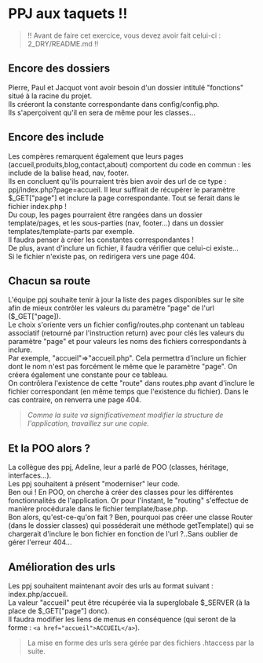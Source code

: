 # PPJ aux taquets !!

> !! Avant de faire cet exercice, vous devez avoir fait celui-ci : 2_DRY/README.md !! 

## Encore des dossiers
Pierre, Paul et Jacquot vont avoir besoin d'un dossier intitulé "fonctions" situé à la racine du projet.<br>
Ils créeront la constante correspondante dans config/config.php.<br>
Ils s'aperçoivent qu'il en sera de même pour les classes...<br>

## Encore des include
Les compères remarquent également que leurs pages (accueil,produits,blog,contact,about) comportent du code en commun : les include de la balise head, nav, footer.<br>
Ils en concluent qu'ils pourraient très bien avoir des url de ce type : ppj/index.php?page=accueil. Il leur suffirait de récupérer le paramètre $_GET["page"] et inclure la page correspondante. Tout se ferait dans le fichier index.php !<br> Du coup, les pages pourraient être rangées dans un dossier template/pages, et les sous-parties (nav, footer...) dans un dossier templates/template-parts par exemple.<br>Il faudra penser à créer les constantes correspondantes !<br> De plus, avant d'inclure un fichier, il faudra vérifier que celui-ci existe...<br>
Si le fichier n'existe pas, on redirigera vers une page 404.<br>

## Chacun sa route
L'équipe ppj souhaite tenir à jour la liste des pages disponibles sur le site afin de mieux contrôler les valeurs du paramètre "page" de l'url ($_GET["page]).<br>
Le choix s'oriente vers un fichier config/routes.php contenant un tableau associatif (retourné par l'instruction return) avec pour clés les valeurs du paramètre "page" et pour valeurs les noms des fichiers correspondants à inclure.<br> Par exemple, "accueil"=>"accueil.php". Cela permettra d'inclure un fichier dont le nom n'est pas forcément le même que le paramètre "page". On créera également une constante pour ce tableau.<br>On contrôlera l'existence de cette "route" dans routes.php avant d'inclure le fichier correspondant (en même temps que l'existence du fichier). Dans le cas contraire, on renverra une page 404.<br>

> <i>Comme la suite va significativement modifier la structure de l'application, travaillez sur une copie.</i>

## Et la POO alors ?
La collègue des ppj, Adeline, leur a parlé de POO (classes, héritage, interfaces...).<br>
Les ppj souhaitent à présent "moderniser" leur code.<br>
Ben oui ! En POO, on cherche à créer des classes pour les différentes fonctionnalités de l'application. Or pour l'instant, le "routing" s'effectue de manière procédurale dans le fichier template/base.php.<br>
Bon alors, qu'est-ce-qu'on fait ?
Ben, pourquoi pas créer une classe Router (dans le dossier classes) qui posséderait une méthode getTemplate() qui se chargerait d'inclure le bon fichier en fonction de l'url ?..Sans oublier de gérer l'erreur 404...

## Amélioration des urls
Les ppj souhaitent maintenant avoir des urls au format suivant : index.php/accueil.<br>
La valeur "accueil" peut être récupérée via la superglobale $_SERVER (à la place de $_GET["page"] donc).<br>
Il faudra modifier les liens de menus en conséquence (qui seront de la forme : `<a href="accueil">ACCUEIL</a>`).<br>
> La mise en forme des urls sera gérée par des fichiers .htaccess par la suite.
